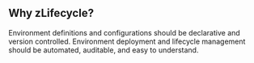 ## Why zLifecycle?

Environment definitions and configurations should be declarative and version controlled. Environment deployment and lifecycle management should be automated, auditable, and easy to understand.